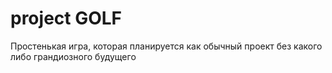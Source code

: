 # project GOLF
Простенькая игра, которая планируется как обычный проект без какого либо грандиозного будущего
